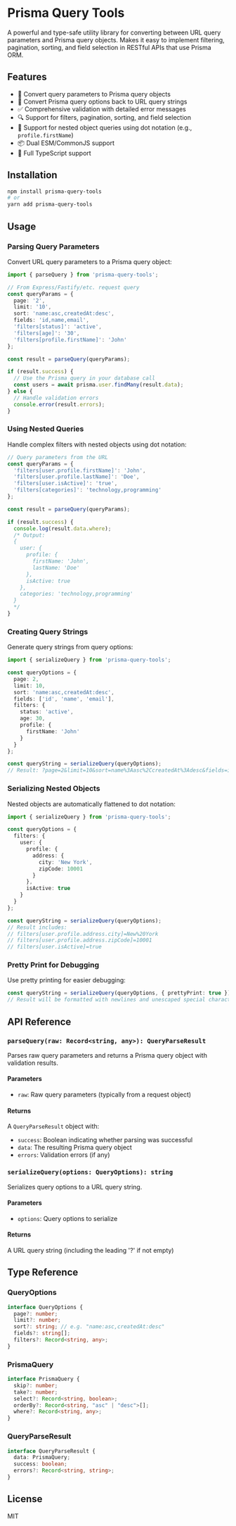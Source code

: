 # Prisma Query Tools

A powerful and type-safe utility library for converting between URL query parameters and Prisma query objects. Makes it easy to implement filtering, pagination, sorting, and field selection in RESTful APIs that use Prisma ORM.

## Features

- 🔄 Convert query parameters to Prisma query objects
- 📝 Convert Prisma query options back to URL query strings
- ✅ Comprehensive validation with detailed error messages
- 🔍 Support for filters, pagination, sorting, and field selection
- 🌳 Support for nested object queries using dot notation (e.g., `profile.firstName`)
- 📦 Dual ESM/CommonJS support
- 📘 Full TypeScript support

## Installation

```bash
npm install prisma-query-tools
# or
yarn add prisma-query-tools
```

## Usage

### Parsing Query Parameters

Convert URL query parameters to a Prisma query object:

```typescript
import { parseQuery } from 'prisma-query-tools';

// From Express/Fastify/etc. request query
const queryParams = {
  page: '2',
  limit: '10',
  sort: 'name:asc,createdAt:desc',
  fields: 'id,name,email',
  'filters[status]': 'active',
  'filters[age]': '30',
  'filters[profile.firstName]': 'John'
};

const result = parseQuery(queryParams);

if (result.success) {
  // Use the Prisma query in your database call
  const users = await prisma.user.findMany(result.data);
} else {
  // Handle validation errors
  console.error(result.errors);
}
```

### Using Nested Queries

Handle complex filters with nested objects using dot notation:

```typescript
// Query parameters from the URL
const queryParams = {
  'filters[user.profile.firstName]': 'John',
  'filters[user.profile.lastName]': 'Doe',
  'filters[user.isActive]': 'true',
  'filters[categories]': 'technology,programming'
};

const result = parseQuery(queryParams);

if (result.success) {
  console.log(result.data.where);
  /* Output:
  {
    user: {
      profile: {
        firstName: 'John',
        lastName: 'Doe'
      },
      isActive: true
    },
    categories: 'technology,programming'
  }
  */
}
```

### Creating Query Strings

Generate query strings from query options:

```typescript
import { serializeQuery } from 'prisma-query-tools';

const queryOptions = {
  page: 2,
  limit: 10,
  sort: 'name:asc,createdAt:desc',
  fields: ['id', 'name', 'email'],
  filters: {
    status: 'active',
    age: 30,
    profile: {
      firstName: 'John'
    }
  }
};

const queryString = serializeQuery(queryOptions);
// Result: ?page=2&limit=10&sort=name%3Aasc%2CcreatedAt%3Adesc&fields=id%2Cname%2Cemail&filters%5Bstatus%5D=active&filters%5Bage%5D=30&filters%5Bprofile.firstName%5D=John
```

### Serializing Nested Objects

Nested objects are automatically flattened to dot notation:

```typescript
import { serializeQuery } from 'prisma-query-tools';

const queryOptions = {
  filters: {
    user: {
      profile: {
        address: {
          city: 'New York',
          zipCode: 10001
        }
      },
      isActive: true
    }
  }
};

const queryString = serializeQuery(queryOptions);
// Result includes:
// filters[user.profile.address.city]=New%20York
// filters[user.profile.address.zipCode]=10001
// filters[user.isActive]=true
```

### Pretty Print for Debugging

Use pretty printing for easier debugging:

```typescript
const queryString = serializeQuery(queryOptions, { prettyPrint: true });
// Result will be formatted with newlines and unescaped special characters
```

## API Reference

### `parseQuery(raw: Record<string, any>): QueryParseResult`

Parses raw query parameters and returns a Prisma query object with validation results.

#### Parameters

- `raw`: Raw query parameters (typically from a request object)

#### Returns

A `QueryParseResult` object with:
- `success`: Boolean indicating whether parsing was successful
- `data`: The resulting Prisma query object
- `errors`: Validation errors (if any)

### `serializeQuery(options: QueryOptions): string`

Serializes query options to a URL query string.

#### Parameters

- `options`: Query options to serialize

#### Returns

A URL query string (including the leading '?' if not empty)

## Type Reference

### QueryOptions

```typescript
interface QueryOptions {
  page?: number;
  limit?: number;
  sort?: string; // e.g. "name:asc,createdAt:desc"
  fields?: string[];
  filters?: Record<string, any>;
}
```

### PrismaQuery

```typescript
interface PrismaQuery {
  skip?: number;
  take?: number;
  select?: Record<string, boolean>;
  orderBy?: Record<string, "asc" | "desc">[];
  where?: Record<string, any>;
}
```

### QueryParseResult

```typescript
interface QueryParseResult {
  data: PrismaQuery;
  success: boolean;
  errors?: Record<string, string>;
}
```

## License

MIT
